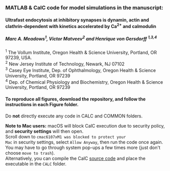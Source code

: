 ###  MATLAB &amp; CalC code for model simulations in the manuscript: 
#### Ultrafast endocytosis at inhibitory synapses is dynamin, actin and clathrin-dependent with kinetics accelerated by Ca<sup>2+</sup> and calmodulin <br>
##### Marc A. Meadows<sup>1</sup>, Victor Matveev<sup>2</sup> and Henrique von Gersdorff <sup>1,3,4</sup><br>
<sup>1</sup> The Vollum Institute, Oregon Health & Science University, Portland, OR 97239, USA. <br>
<sup>2</sup> New Jersey Institute of Technology, Newark, NJ 07102 <br>
<sup>3</sup> Casey Eye Institute, Dep. of Ophthalmology, Oregon Health & Science University, Portland, OR 97239 <br>
<sup>4</sup> Dep. of Chemical Physiology and Biochemistry, Oregon Health & Science University, Portland, OR 97239 <br>

#### To reproduce all figures, download the repository, and follow the instructions in each Figure folder.<br>

Do **not** directly execute any code in CALC and COMMON folders. <br>

**Note to Mac users:** macOS will block CalC execution due to security policy, and **security settings** will then open.<br>
Scroll down to <code>cmac6107xM1 was blocked to protect your Mac</code> in security settings, select <code>Allow Anyway</code>, then run the code once again. 
You may have to go through system pop-ups a few times more (just don't choose <code>move to trash</code>).<br>
Alternatively, you can compile the CalC [source code](https://github.com/mvvik/CalC-simple-buffer) and place the executable in the <code>CALC</code> folder.

